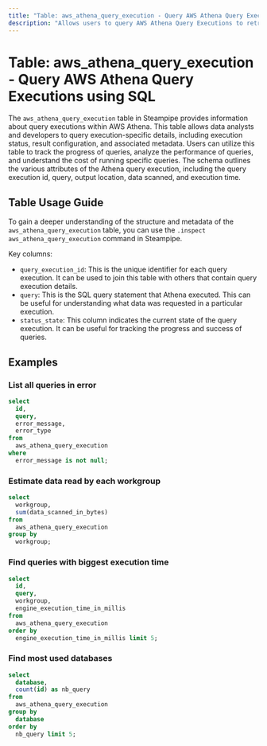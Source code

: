 ```yaml
---
title: "Table: aws_athena_query_execution - Query AWS Athena Query Executions using SQL"
description: "Allows users to query AWS Athena Query Executions to retrieve detailed information about each individual query execution."
---
```


# Table: aws_athena_query_execution - Query AWS Athena Query Executions using SQL

The `aws_athena_query_execution` table in Steampipe provides information about query executions within AWS Athena. This table allows data analysts and developers to query execution-specific details, including execution status, result configuration, and associated metadata. Users can utilize this table to track the progress of queries, analyze the performance of queries, and understand the cost of running specific queries. The schema outlines the various attributes of the Athena query execution, including the query execution id, query, output location, data scanned, and execution time.

## Table Usage Guide

To gain a deeper understanding of the structure and metadata of the `aws_athena_query_execution` table, you can use the `.inspect aws_athena_query_execution` command in Steampipe.

Key columns:

- `query_execution_id`: This is the unique identifier for each query execution. It can be used to join this table with others that contain query execution details.
- `query`: This is the SQL query statement that Athena executed. This can be useful for understanding what data was requested in a particular execution.
- `status_state`: This column indicates the current state of the query execution. It can be useful for tracking the progress and success of queries.

## Examples

### List all queries in error

```sql
select
  id,
  query,
  error_message,
  error_type
from
  aws_athena_query_execution
where
  error_message is not null;
```

### Estimate data read by each workgroup

```sql
select 
  workgroup, 
  sum(data_scanned_in_bytes) 
from 
  aws_athena_query_execution
group by 
  workgroup;
```

### Find queries with biggest execution time

```sql
select
  id,
  query,
  workgroup,
  engine_execution_time_in_millis 
from
  aws_athena_query_execution 
order by
  engine_execution_time_in_millis limit 5;
```

### Find most used databases

```sql
select
  database,
  count(id) as nb_query 
from
  aws_athena_query_execution 
group by
  database 
order by
  nb_query limit 5;
```
